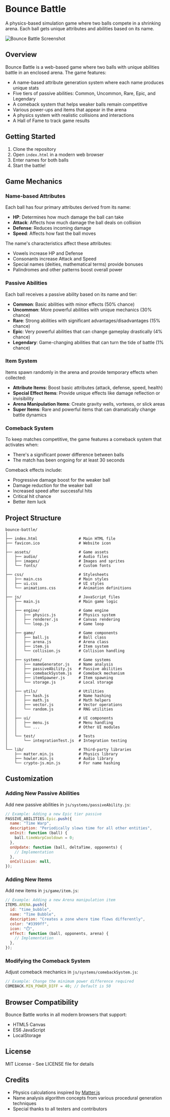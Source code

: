# Bounce Battle

A physics-based simulation game where two balls compete in a shrinking arena. Each ball gets unique attributes and abilities based on its name.

![Bounce Battle Screenshot](assets/images/ui/screenshot.png)

## Overview

Bounce Battle is a web-based game where two balls with unique abilities battle in an enclosed arena. The game features:

- A name-based attribute generation system where each name produces unique stats
- Five tiers of passive abilities: Common, Uncommon, Rare, Epic, and Legendary
- A comeback system that helps weaker balls remain competitive
- Various power-ups and items that appear in the arena
- A physics system with realistic collisions and interactions
- A Hall of Fame to track game results

## Getting Started

1. Clone the repository
2. Open `index.html` in a modern web browser
3. Enter names for both balls
4. Start the battle!

## Game Mechanics

### Name-based Attributes

Each ball has four primary attributes derived from its name:

- **HP**: Determines how much damage the ball can take
- **Attack**: Affects how much damage the ball deals on collision
- **Defense**: Reduces incoming damage
- **Speed**: Affects how fast the ball moves

The name's characteristics affect these attributes:

- Vowels increase HP and Defense
- Consonants increase Attack and Speed
- Special names (deities, mathematical terms) provide bonuses
- Palindromes and other patterns boost overall power

### Passive Abilities

Each ball receives a passive ability based on its name and tier:

- **Common**: Basic abilities with minor effects (50% chance)
- **Uncommon**: More powerful abilities with unique mechanics (30% chance)
- **Rare**: Strong abilities with significant advantages/disadvantages (15% chance)
- **Epic**: Very powerful abilities that can change gameplay drastically (4% chance)
- **Legendary**: Game-changing abilities that can turn the tide of battle (1% chance)

### Item System

Items spawn randomly in the arena and provide temporary effects when collected:

- **Attribute Items**: Boost basic attributes (attack, defense, speed, health)
- **Special Effect Items**: Provide unique effects like damage reflection or invisibility
- **Arena Manipulation Items**: Create gravity wells, vortexes, or slick areas
- **Super Items**: Rare and powerful items that can dramatically change battle dynamics

### Comeback System

To keep matches competitive, the game features a comeback system that activates when:

- There's a significant power difference between balls
- The match has been ongoing for at least 30 seconds

Comeback effects include:

- Progressive damage boost for the weaker ball
- Damage reduction for the weaker ball
- Increased speed after successful hits
- Critical hit chance
- Better item luck

## Project Structure

```
bounce-battle/
│
├── index.html                  # Main HTML file
├── favicon.ico                 # Website icon
│
├── assets/                     # Game assets
│   ├── audio/                  # Audio files
│   ├── images/                 # Images and sprites
│   └── fonts/                  # Custom fonts
│
├── css/                        # Stylesheets
│   ├── main.css                # Main styles
│   ├── ui.css                  # UI styles
│   └── animations.css          # Animation definitions
│
├── js/                         # JavaScript files
│   ├── main.js                 # Main game logic
│   │
│   ├── engine/                 # Game engine
│   │   ├── physics.js          # Physics system
│   │   ├── renderer.js         # Canvas rendering
│   │   └── loop.js             # Game loop
│   │
│   ├── game/                   # Game components
│   │   ├── ball.js             # Ball class
│   │   ├── arena.js            # Arena class
│   │   ├── item.js             # Item system
│   │   └── collision.js        # Collision handling
│   │
│   ├── systems/                # Game systems
│   │   ├── nameGenerator.js    # Name analysis
│   │   ├── passiveAbility.js   # Passive abilities
│   │   ├── comebackSystem.js   # Comeback mechanism
│   │   ├── itemSpawner.js      # Item spawning
│   │   └── storage.js          # Local storage
│   │
│   ├── utils/                  # Utilities
│   │   ├── hash.js             # Name hashing
│   │   ├── math.js             # Math helpers
│   │   ├── vector.js           # Vector operations
│   │   └── random.js           # RNG utilities
│   │
│   ├── ui/                     # UI components
│   │   ├── menu.js             # Menu handling
│   │   └── ...                 # Other UI modules
│   │
│   └── test/                   # Tests
│       └── integrationTest.js  # Integration testing
│
└── lib/                        # Third-party libraries
    ├── matter.min.js           # Physics library
    ├── howler.min.js           # Audio library
    └── crypto-js.min.js        # For name hashing
```

## Customization

### Adding New Passive Abilities

Add new passive abilities in `js/systems/passiveAbility.js`:

```javascript
// Example: Adding a new Epic tier passive
PASSIVE_ABILITIES.Epic.push({
  name: "Time Warp",
  description: "Periodically slows time for all other entities",
  onInit: function (ball) {
    ball.timeWarpCooldown = 0;
  },
  onUpdate: function (ball, deltaTime, opponents) {
    // Implementation
  },
  onCollision: null,
});
```

### Adding New Items

Add new items in `js/game/item.js`:

```javascript
// Example: Adding a new Arena manipulation item
ITEMS.ARENA.push({
  id: "time_bubble",
  name: "Time Bubble",
  description: "Creates a zone where time flows differently",
  color: "#3399ff",
  icon: "⏱️",
  effect: function (ball, opponents, arena) {
    // Implementation
  },
});
```

### Modifying the Comeback System

Adjust comeback mechanics in `js/systems/comebackSystem.js`:

```javascript
// Example: Change the minimum power difference required
COMEBACK.MIN_POWER_DIFF = 40; // Default is 50
```

## Browser Compatibility

Bounce Battle works in all modern browsers that support:

- HTML5 Canvas
- ES6 JavaScript
- LocalStorage

## License

MIT License - See LICENSE file for details

## Credits

- Physics calculations inspired by [Matter.js](https://brm.io/matter-js/)
- Name analysis algorithm concepts from various procedural generation techniques
- Special thanks to all testers and contributors
